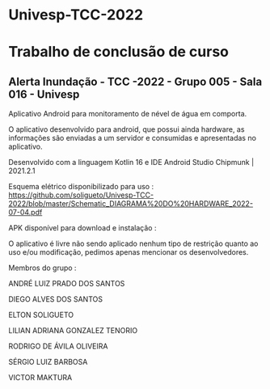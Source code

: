 # Univesp-TCC-2022


<h1>Trabalho de conclusão de curso</h1>

<h2>Alerta Inundação - TCC -2022 - Grupo 005 - Sala 016 - Univesp</h2>

Aplicativo Android para monitoramento de nével de água em comporta. 

O aplicativo desenvolvido para android, que possui ainda hardware, as informações são enviadas a um servidor e consumidas e apresentadas no aplicativo.

Desenvolvido com a linguagem Kotlin 16 e IDE Android Studio Chipmunk | 2021.2.1

Esquema elétrico disponibilizado para uso : https://github.com/soligueto/Univesp-TCC-2022/blob/master/Schematic_DIAGRAMA%20DO%20HARDWARE_2022-07-04.pdf

APK disponível para download e instalação : 

O aplicativo é livre não sendo aplicado nenhum tipo de restrição quanto ao uso e/ou modificação, pedimos apenas mencionar os desenvolvedores.

Membros do grupo :

ANDRÉ LUIZ PRADO DOS SANTOS

DIEGO ALVES DOS SANTOS

ELTON SOLIGUETO

LILIAN ADRIANA GONZALEZ TENORIO

RODRIGO DE ÁVILA OLIVEIRA

SÉRGIO LUIZ BARBOSA

VICTOR MAKTURA
